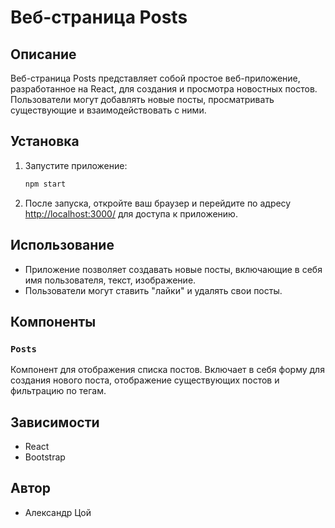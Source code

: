 # Веб-страница Posts

## Описание

Веб-страница Posts представляет собой простое веб-приложение, разработанное на React, для создания и просмотра новостных постов. Пользователи могут добавлять новые посты, просматривать существующие и взаимодействовать с ними.

## Установка

1. Запустите приложение:

   ```bash
   npm start
   ```

2. После запуска, откройте ваш браузер и перейдите по адресу [http://localhost:3000/](http://localhost:3000/) для доступа к приложению.

## Использование

- Приложение позволяет создавать новые посты, включающие в себя имя пользователя, текст, изображение.
- Пользователи могут ставить "лайки" и удалять свои посты.

## Компоненты

### `Posts`

Компонент для отображения списка постов. Включает в себя форму для создания нового поста, отображение существующих постов и фильтрацию по тегам.

## Зависимости

- React
- Bootstrap

## Автор

- Александр Цой
